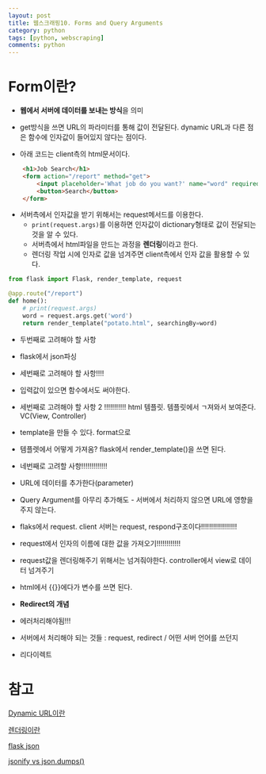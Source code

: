 ```yaml
---
layout: post
title: 웹스크래핑10. Forms and Query Arguments
category: python
tags: [python, webscraping]
comments: python
---
```


# Form이란?

- **웹에서 서버에 데이터를 보내는 방식**을 의미

- get방식을 쓰면 URL의 파라미터를 통해 값이 전달된다. dynamic URL과 다른 점은 함수에 인자값이 들어있지 않다는 점이다.

- 아래 코드는 client측의 html문서이다.

```html
    <h1>Job Search</h1>
    <form action="/report" method="get">
        <input placeholder='What job do you want?' name="word" required />
        <button>Search</button>
    </form>
```

- 서버측에서 인자값을 받기 위해서는 request메서드를 이용한다.
    - `print(request.args)`를 이용하면 인자값이 dictionary형태로 값이 전달되는 것을 알 수 있다.
    - 서버측에서 html파일을 만드는 과정을 **렌더링**이라고 한다.
    - 렌더링 작업 시에 인자로 값을 넘겨주면 client측에서 인자 값을 활용할 수 있다.

```python
from flask import Flask, render_template, request

@app.route("/report")
def home():
    # print(request.args)
    word = request.args.get('word')
    return render_template("potato.html", searchingBy=word)

```


- 두번째로 고려해야 할 사항

- flask에서 json파싱

- 세번째로 고려해야 할 사항!!!!


- 입력값이 있으면 함수에서도 써야한다.



- 세번째로 고려해야 할 사항 2 !!!!!!!!!!! html 템플릿. 템플릿에서 ㄱ져와서 보여준다. VC(View, Controller)

- template을 만들 수 있다. format으로

- 템플렛에서 어떻게 가져옴? flask에서 render_template()을 쓰면 된다.


- 네번째로 고려할 사항!!!!!!!!!!!!!



- URL에 데이터를 추가한다(parameter)

- Query Argument를 아무리 추가해도 - 서버에서 처리하지 않으면 URL에 영향을 주지 않는다.

- flaks에서 request. client 서버는 request, respond구조이다!!!!!!!!!!!!!!!!!!

- request에서 인자의 이름에 대한 값을 가져오기!!!!!!!!!!!!

- request값을 렌더링해주기 위해서는 넘겨줘야한다. controller에서 view로 데이터 넘겨주기

- html에서 {{}}에다가 변수를 쓰면 된다.

- **Redirect의 개념**




- 에러처리해야됨!!!

- 서버에서 처리해야 되는 것들 : request, redirect / 어떤 서버 언어를 쓰던지
- 리다이렉트





# 참고
[Dynamic URL이란](https://whatis.techtarget.com/definition/dynamic-URL)

[렌더링이란](https://www.quora.com/What-is-meant-by-rendering-a-web-page)

[flask json](https://riptutorial.com/ko/flask/example/5832/http-%EC%9A%94%EC%B2%AD%EC%9C%BC%EB%A1%9C%EB%B6%80%ED%84%B0-json-%EC%88%98%EC%8B%A0%ED%95%98%EA%B8%B0)

[jsonify vs json.dumps()](https://stackoverflow.com/questions/7907596/json-dumps-vs-flask-jsonify)